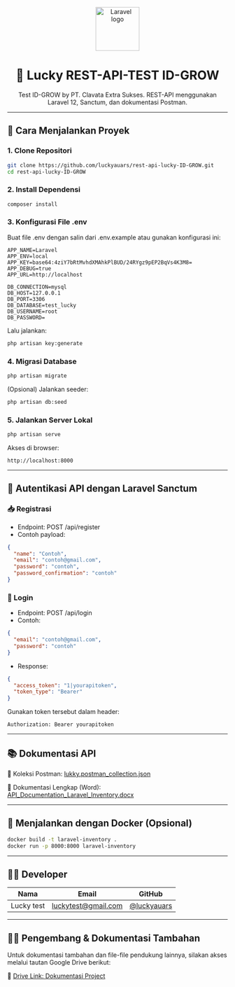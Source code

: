 <p align="center">
  <img src="https://laravel.com/img/logomark.min.svg" width="100" alt="Laravel logo">
</p>

<h1 align="center">🎯 Lucky REST-API-TEST ID-GROW</h1>

<p align="center">
  Test ID-GROW by PT. Clavata Extra Sukses. REST-API menggunakan Laravel 12, Sanctum, dan dokumentasi Postman.
</p>

---

## 🚀 Cara Menjalankan Proyek

### 1. Clone Repositori

```bash
git clone https://github.com/luckyauars/rest-api-lucky-ID-GROW.git
cd rest-api-lucky-ID-GROW
```

### 2. Install Dependensi

```bash
composer install
```

### 3. Konfigurasi File .env

Buat file .env dengan salin dari .env.example atau gunakan konfigurasi ini:

```env
APP_NAME=Laravel
APP_ENV=local
APP_KEY=base64:4ziY7bRtMvhdXMAhkPlBUD/24RYgz9pEP2BqVs4K3M8=
APP_DEBUG=true
APP_URL=http://localhost

DB_CONNECTION=mysql
DB_HOST=127.0.0.1
DB_PORT=3306
DB_DATABASE=test_lucky
DB_USERNAME=root
DB_PASSWORD=
```

Lalu jalankan:

```bash
php artisan key:generate
```

### 4. Migrasi Database

```bash
php artisan migrate
```

(Opsional) Jalankan seeder:

```bash
php artisan db:seed
```

### 5. Jalankan Server Lokal

```bash
php artisan serve
```

Akses di browser:

```
http://localhost:8000
```

---

## 🔐 Autentikasi API dengan Laravel Sanctum

### 📥 Registrasi

- Endpoint: POST /api/register
- Contoh payload:

```json
{
  "name": "Contoh",
  "email": "contoh@gmail.com",
  "password": "contoh",
  "password_confirmation": "contoh"
}
```

### 🔑 Login

- Endpoint: POST /api/login
- Contoh:

```json
{
  "email": "contoh@gmail.com",
  "password": "contoh"
}
```

- Response:

```json
{
  "access_token": "1|yourapitoken",
  "token_type": "Bearer"
}
```

Gunakan token tersebut dalam header:

```
Authorization: Bearer yourapitoken
```

---

## 📚 Dokumentasi API

📩 Koleksi Postman: [lukky.postman_collection.json](https://github.com/luckyauars/rest-api-lucky-ID-GROW/blob/main/lukky.postman_collection.json)

📄 Dokumentasi Lengkap (Word): [API_Documentation_Laravel_Inventory.docx](https://github.com/luckyauars/rest-api-lucky-ID-GROW/blob/main/API_Documentation_Laravel_Inventory.docx)

---

## 🐳 Menjalankan dengan Docker (Opsional)

```bash
docker build -t laravel-inventory .
docker run -p 8000:8000 laravel-inventory
```

---

## 👨‍💻 Developer

| Nama | Email | GitHub |
|------|-------|--------|
| Lucky test | luckytest@gmail.com | [@luckyauars](https://github.com/luckyauars) |

---

## 👨‍💻 Pengembang & Dokumentasi Tambahan

Untuk dokumentasi tambahan dan file-file pendukung lainnya, silakan akses melalui tautan Google Drive berikut:

📁 [Drive Link: Dokumentasi Project](https://drive.google.com/drive/folders/1WLzC6AdkOGgffdrvLLl3W61DQB5n7UGr?usp=sharing)
